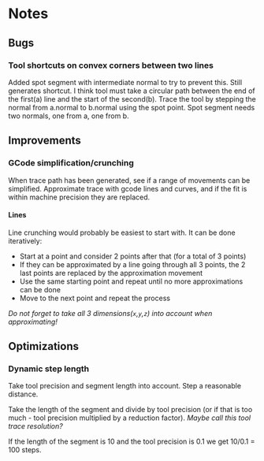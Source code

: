 # Notes

## Bugs

### Tool shortcuts on convex corners between two lines

Added spot segment with intermediate normal to try to prevent this. Still generates shortcut.
I think tool must take a circular path between the end of the first(a) line and the start of the second(b).
Trace the tool by stepping the normal from a.normal to b.normal using the spot point.
Spot segment needs two normals, one from a, one from b.


## Improvements

### GCode simplification/crunching

When trace path has been generated, see if a range of movements can be simplified.
Approximate trace with gcode lines and curves, and if the fit is within machine precision they are replaced.

#### Lines

Line crunching would probably be easiest to start with. It can be done iteratively:

* Start at a point and consider 2 points after that (for a total of 3 points)
* If they can be approximated by a line going through all 3 points, the 2 last points are replaced by the approximation movement
* Use the same starting point and repeat until no more approximations can be done
* Move to the next point and repeat the process

_Do not forget to take all 3 dimensions(`x`,`y`,`z`) into account when approximating!_

## Optimizations

### Dynamic step length

Take tool precision and segment length into account. Step a reasonable distance.

Take the length of the segment and divide by tool precision (or if that is too much - tool precision multiplied by a reduction factor). _Maybe call this tool trace resolution?_

If the length of the segment is 10 and the tool precision is 0.1 we get 10/0.1 = 100 steps.
